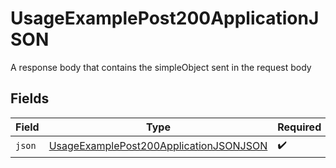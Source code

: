 # UsageExamplePost200ApplicationJSON

A response body that contains the simpleObject sent in the request body


## Fields

| Field                                                                                                       | Type                                                                                                        | Required                                                                                                    | Description                                                                                                 |
| ----------------------------------------------------------------------------------------------------------- | ----------------------------------------------------------------------------------------------------------- | ----------------------------------------------------------------------------------------------------------- | ----------------------------------------------------------------------------------------------------------- |
| `json`                                                                                                      | [UsageExamplePost200ApplicationJSONJSON](../../models/operations/UsageExamplePost200ApplicationJSONJSON.md) | :heavy_check_mark:                                                                                          | N/A                                                                                                         |
